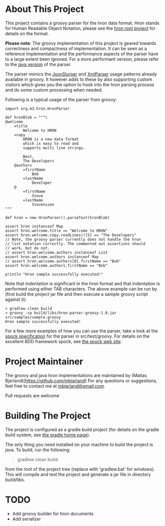 
About This Project
==================
This project contains a groovy parser for the hron data format. Hron stands
for Human Readable Object Notation, please see the [hron root project](https://github.com/mrange/hron) for 
details on the format.

**Please note**: The groovy implementation of this project is geared 
towards correctness and compactness of implementation. It can be seen as a 
reference implementation and the performance aspects of the parser have 
to a large extent been ignored. For a more performant version, please
refer to the [java version](https://github.com/mrange/hron/tree/master/languages/java)
of the parser. 

The parser mimics the [JsonSlurper](http://groovy.codehaus.org/gapi/groovy/json/JsonSlurper.html)
and [XmlParser](http://groovy.codehaus.org/api/groovy/util/XmlParser.html) usage patterns already 
available in groovy. It however adds to these by also supporting custom visitors which gives you the option to hook into the hron parsing process and
do some custom processing when needed.

Following is a typical usage of the parser from groovy:

    import org.m3.hron.HronParser

    def hronBlob = """\
    @welcome
        =title
            Welcome to HRON
        =copy
            HRON is a new data format
            which is easy to read and
            supports multi line strings.
            
            Best,
            The Developers
        @authors
            =firstName
                Bob
            =lastName
                Developer
        @
            =firstName
                Steve
            =lastName
                Stevensson
    """
        
    def hron = new HronParser().parseText(hronBlob)
        
    assert hron instanceof Map 
    assert hron.welcome.title == "Welcome to HRON"
    assert hron.welcome.copy.readLines()[5] == "The Developers"
    // Note, the groovy parser currently does not handle the hron 
    // list notation correctly. The commented out assertions should 
    // work, but do not. 
    // assert hron.welcome.authors instanceof List
    assert hron.welcome.authors instanceof Map
    // assert hron.welcome.authors[0].firstName == "Bob"
    assert hron.welcome.authors.firstName == "Bob"

    println "Hron sample successfully executed!"

Note that indentation is significant in the hron format and that indentation is performed using either TAB characters. The above example can be run by (first build the project jar file and 
then execute a sample groovy script against it): 

    > gradlew clean build 
    > groovy -cp build/libs/hron-parser-groovy-1.0.jar src/samples/sample.groovy
    Hron sample successfully executed!

For a few more examples of how you can use the parser, take a look at the [spock specification](https://github.com/mbjarland/hron/blob/master/languages/groovy/src/test/groovy/org/m3/hron/HronParserSpecification.groovy)
for the parser in src/test/groovy. For details on the excellent BDD framework spock, see [the spock web site](http://code.google.com/p/spock/).

Project Maintainer
==================
The groovy and java hron implementations are maintained by (Matias Bjarland)[https://github.com/mbjarland]
For any questions or suggestions, feel free to contact me at mbjarland@gmail.com. 

Pull requests are welcome

Building The Project
====================
The project is configured as a gradle build project (for details on the gradle build system, see [the gradle home page](http://gradle.org)).

The only thing you need installed on your machine to build the project is java. To build, run the following:

  > gradlew clean build

from the root of the project tree (replace with 'gradlew.bat' for windows). This will compile and test the project
and generate a jar file in directory build/libs.


TODO
====
* Add groovy builder for hron documents
* Add serializer 
